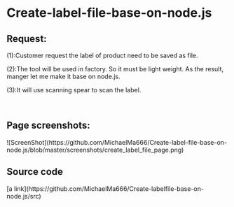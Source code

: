 # Create-label-file-base-on-node.js
<h2>Request:</h2>
<p>(1):Customer request the label of product need to be saved as file.</p>
<p>(2):The tool will be used in factory. So it must be light weight. As the result, manger let me make it base on node.js.</p>
<p>(3):It will use scanning spear to scan the label. </p>
<BR>
<h2>Page screenshots:</h2>
![ScreenShot](https://github.com/MichaelMa666/Create-label-file-base-on-node.js/blob/master/screenshots/create_label_file_page.png)
<h2>Source code</h2>
[a link](https://github.com/MichaelMa666/Create-labelfile-base-on-node.js/src)
